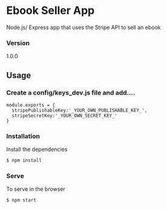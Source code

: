 # Ebook Seller App

Node.js/ Express app that uses the Stripe API to sell an ebook

### Version
1.0.0

## Usage

### Create a config/keys_dev.js file and add....

````
module.exports = {
  stripePublishableKey:'_YOUR_OWN_PUBLISHABLE_KEY_',
  stripeSecretKey:'_YOUR_OWN_SECRET_KEY_'
}
````

### Installation

Install the dependencies

```sh
$ npm install
```

### Serve
To serve in the browser

```sh
$ npm start
```